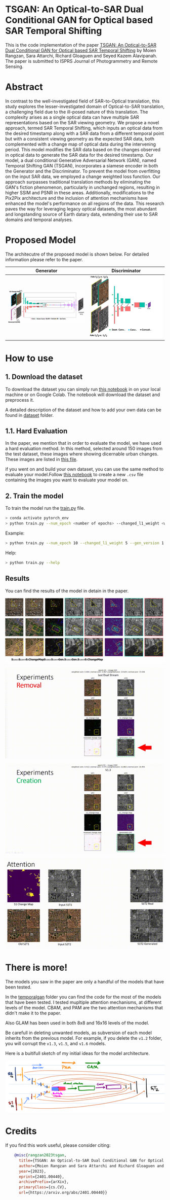 # TSGAN: An Optical-to-SAR Dual Conditional GAN for Optical based SAR Temporal Shifting

This is the code implementation of the paper [TSGAN: An Optical-to-SAR Dual Conditional GAN for Optical based SAR Temporal Shifting](https://arxiv.org/abs/2401.00440) by Moien Rangzan, Sara Attarchi, Richard Gloaguen and Seyed Kazem Alavipanah. The paper is submitted to ISPRS Journal of Photogrammetry and Remote Sensing.

# Abstract
In contrast to the well-investigated field of SAR-to-Optical translation, this study explores the lesser-investigated domain of Optical-to-SAR translation, a challenging field due to the ill-posed nature of this translation. The complexity arises as a single optical data can have multiple SAR representations based on the SAR viewing geometry. We propose a novel approach, termed SAR Temporal Shifting, which inputs an optical data from the desired timestamp along with a SAR data from a different temporal point but with a consistent viewing geometry as the expected SAR data, both complemented with a change map of optical data during the intervening period. This model modifies the SAR data based on the changes observed in optical data to generate the SAR data for the desired timestamp. Our model, a dual conditional Generative Adversarial Network (GAN), named Temporal Shifting GAN (TSGAN), incorporates a siamese encoder in both the Generator and the Discriminator. To prevent the model from overfitting on the input SAR data, we employed a change weighted loss function. Our approach surpasses traditional translation methods by eliminating the GAN's fiction phenomenon, particularly in unchanged regions, resulting in higher SSIM and PSNR in these areas. Additionally, modifications to the Pix2Pix architecture and the inclusion of attention mechanisms have enhanced the model's performance on all regions of the data. This research paves the way for leveraging legacy optical datasets, the most abundant and longstanding source of Earth datary data, extending their use to SAR domains and temporal analyses.


# Proposed Model
The architecutre of the proposed model is shown below. For detailed information please refer to the paper.

| Generator | Discriminator | 
| :---: | :---: |
| ![](readme_assests/generator.jpg) | ![](readme_assests/Discriminator.jpg) |


# How to use

## 1. Download the dataset
To download the dataset you can simply run [this notebook](./dataset/Dataset_creator.ipynb) in on your local machine or on Google Colab. The notebook will download the dataset and preprocess it.

A detailed description of the dataset and how to add your own data can be found in [dataset](./dataset/) folder.

## 1.1. Hard Evaluation
In the paper, we mention that in order to evaluate the model, we have used a hard evaluation method. In this method, selected around 150 images from the test dataset, these images where showing dicernable urban changes. These images are listed in [this file](.\changedetection\changed_pairs.csv). 

if you went on and build your own dataset, you can use the same method to evaluate your model.Follow [this notebook](./changedetection/tensor_cd.ipynb) to create a new `.csv` file containing the images you want to evaluate your model on.



## 2. Train the model
To train the model run the [train.py](./train.py) file. 

```bash
> conda activate pytorch_env
> python train.py --num_epoch <number of epochs> --changed_l1_weight <weight of the changed L1 loss> 
```

Example:
```bash 
> python train.py --num_epoch 10 --changed_l1_weight 5 --gen_version 1.3 --no_input_change_map 
```

Help:
```bash
> python train.py --help
```




## Results
You can find the results of the model in detain in the paper. 

<!-- ![Results](readme_assests/example1.jpg) -->

![More Results](readme_assests/more_examples.jpg)


![Removal](readme_assests/removal%2000_00_00-00_00_30.gif)

![Creation](readme_assests/creation%2000_00_00-00_00_30.gif)

![Attention](readme_assests/att%2000_00_00-00_00_30.gif)


# There is more!
The models you saw in the paper are only a handful of the models that have been tested. 

In the [temporalgan](./temporalgan/) folder you can find the code for the most of the models that have been tested. I tested mupltiple attention mechanisms, at different levels of the model. CBAM, and PAM are the two attention mechanisms that didn't make it to the paper.

Also GLAM has been used in both 8x8 and 16x16 levels of the model.

Be carefull in deleting unwanted models, as subversion of each model inherits from the previous model. For example, if you delete the `v1.2` folder, you will corrupt the `v1.3`, `v1.5`, and `v1.6` models.

Here is a buitifull sketch of my initial ideas for the model architecture.

![Model archi](readme_assests/model%20arch.png)


# Credits
If you find this work useful, please consider citing:

```bibtex
    @misc{rangzan2023tsgan,
      title={TSGAN: An Optical-to-SAR Dual Conditional GAN for Optical based SAR Temporal Shifting}, 
      author={Moien Rangzan and Sara Attarchi and Richard Gloaguen and Seyed Kazem Alavipanah},
      year={2023},
      eprint={2401.00440},
      archivePrefix={arXiv},
      primaryClass={cs.CV},
      url={https://arxiv.org/abs/2401.00440}}

```
